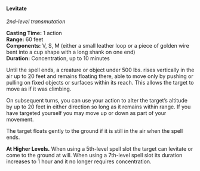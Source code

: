 #### Levitate
<!-- TODO Check and tag this spell -->
<!-- markdownlint-disable-next-line no-emphasis-as-heading -->
_2nd-level transmutation_

**Casting Time:** 1 action \
**Range:** 60 feet \
**Components:** V, S, M (either a small leather loop or a piece of golden wire bent into a cup shape with a long shank on one end) \
**Duration:** Concentration, up to 10 minutes

Until the spell ends, a creature or object under 500 lbs. rises vertically in the air up to 20 feet and remains floating there, able to move only by pushing or pulling on fixed objects or surfaces within its reach.
This allows the target to move as if it was climbing.

On subsequent turns, you can use your action to alter the target’s altitude by up to 20 feet in either direction so long as it remains within range.
If you have targeted yourself you may move up or down as part of your movement.

The target floats gently to the ground if it is still in the air when the spell ends.

**At Higher Levels.**
When using a 5th-level spell slot the target can levitate or come to the ground at will.
When using a 7th-level spell slot its duration increases to 1 hour and it no longer requires concentration.
